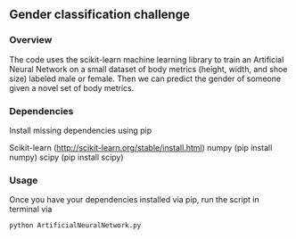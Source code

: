 ## Gender classification challenge

### Overview
The code uses the scikit-learn machine learning library to train an Artificial Neural Network on a small dataset of body metrics (height, width, and shoe size) labeled male or female. Then we can predict the gender of someone given a novel set of body metrics.

### Dependencies
Install missing dependencies using pip

Scikit-learn (http://scikit-learn.org/stable/install.html) numpy (pip install numpy) scipy (pip install scipy)

### Usage
Once you have your dependencies installed via pip, run the script in terminal via

````
python ArtificialNeuralNetwork.py
